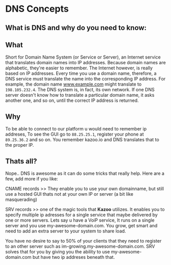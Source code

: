 # DNS Concepts



## What is DNS and why do you need to know:


## What

Short for Domain Name System (or Service or Server), an Internet service that translates domain names into IP addresses. Because domain names are alphabetic, they're easier to remember. The Internet however, is really based on IP addresses. Every time you use a domain name, therefore, a DNS service must translate the name into the corresponding IP address. For example, the domain name www.example.com might translate to `198.105.232.4`. The DNS system is, in fact, its own network. If one DNS server doesn't know how to translate a particular domain name, it asks another one, and so on, until the correct IP address is returned.
 
 
## Why

To be able to connect to our platform u would need to remember ip addreses, To see the GUI go to `88.25.25.1`, register your phone at `89.25.36.2` and so on. You remember kazoo.io and DNS translates that to the proper IP.
 
 
## Thats all?

Nope.. DNS is awesome as it can do some tricks that really help. Here are a few, add more if you like:

CNAME records >> They enable you to use your own domainname, but still use a hosted GUI thats not at your own IP or server (a bit like masquerading)

SRV records >> one of the magic tools that **Kazoo** utilizes. It enables you to specify multiple ip adresses for a single service that maybe delivered by one or more servers. Lets say u have a VoiP service,  It runs on a single server and you use my-awesome-domain.com. You grow, get smart and need to add an extra server to your system to share load.

You have no desire to say to 50% of your clients that they need to register to an other server such as im-growing.my-awesome-domain.com.
SRV solves that for you by giving you the ability to use my-awesome-domain.com but have two ip addreses beneath that.
 
 


